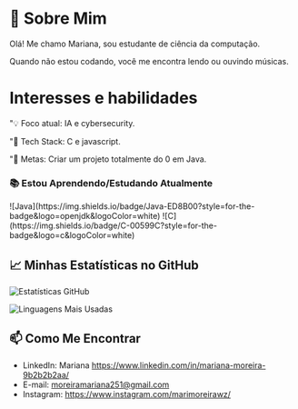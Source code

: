 # 👋 Sobre Mim

Olá! Me chamo Mariana, sou estudante de ciência da computação. 

Quando não estou codando, você me encontra lendo ou ouvindo músicas.

#  Interesses e habilidades

"💡 Foco atual: IA e cybersecurity.

"🔧 Tech Stack: C e javascript.

"🎯 Metas: Criar um projeto totalmente do 0 em Java.

### 📚 Estou Aprendendo/Estudando Atualmente

<div style="display: flex; gap: 10px; flex-wrap: wrap;">
  ![Java](https://img.shields.io/badge/Java-ED8B00?style=for-the-badge&logo=openjdk&logoColor=white)
![C](https://img.shields.io/badge/C-00599C?style=for-the-badge&logo=c&logoColor=white)  <!-- Adicione mais conforme necessário -->
</div>


## 📈 Minhas Estatísticas no GitHub

![Estatísticas GitHub](https://github-readme-stats.vercel.app/api?username=m4rimoreira&show_icons=true&theme=radical)

![Linguagens Mais Usadas](https://github-readme-stats.vercel.app/api/top-langs/?username=m4rimoreira&layout=compact&theme=radical)


## 📫 Como Me Encontrar

- LinkedIn: Mariana https://www.linkedin.com/in/mariana-moreira-9b2b2b2aa/
- E-mail: moreiramariana251@gmail.com
- Instagram: https://www.instagram.com/marimoreirawz/
